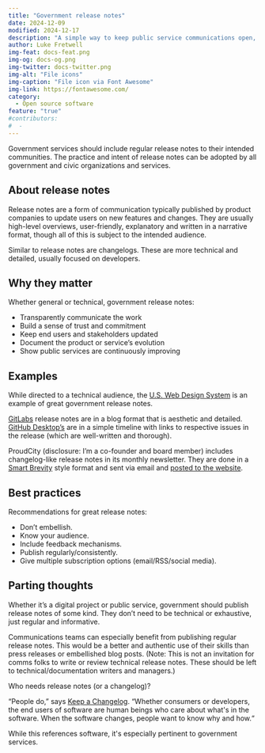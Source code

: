 ```yaml
---
title: "Government release notes"
date: 2024-12-09
modified: 2024-12-17
description: "A simple way to keep public service communications open, authentic and regular."
author: Luke Fretwell
img-feat: docs-feat.png
img-og: docs-og.png
img-twitter: docs-twitter.png
img-alt: "File icons"
img-caption: "File icon via Font Awesome"
img-link: https://fontawesome.com/
category:
  - Open source software
feature: "true"
#contributors:
#  - 
---
```


Government services should include regular release notes to their intended communities. The practice and intent of release notes can be adopted by all government and civic organizations and services.

## About release notes

Release notes are a form of communication typically published by product companies to update users on new features and changes. They are usually high-level overviews, user-friendly, explanatory and written in a narrative format, though all of this is subject to the intended audience.

Similar to release notes are changelogs. These are more technical and detailed, usually focused on developers.

## Why they matter

Whether general or technical, government release notes:

* Transparently communicate the work
* Build a sense of trust and commitment
* Keep end users and stakeholders updated
* Document the product or service’s evolution
* Show public services are continuously improving

## Examples

While directed to a technical audience, the [U.S. Web Design System](https://github.com/uswds/uswds/releases) is an example of great government release notes.

[GitLabs](https://about.gitlab.com/releases/categories/releases/) release notes are in a blog format that is aesthetic and detailed. [GitHub Desktop’s](https://desktop.github.com/release-notes/) are in a simple timeline with links to respective issues in the release (which are well-written and thorough).

ProudCity (disclosure: I’m a co-founder and board member) includes changelog-like release notes in its monthly newsletter. They are done in a [Smart Brevity](https://bookshop.org/a/83650/9781523516971) style format and sent via email and [posted to the website](https://proudcity.com/category/fyi).

## Best practices

Recommendations for great release notes:

* Don’t embellish.
* Know your audience.
* Include feedback mechanisms.
* Publish regularly/consistently.
* Give multiple subscription options (email/RSS/social media).

## Parting thoughts

Whether it’s a digital project or public service, government should publish release notes of some kind. They don’t need to be technical or exhaustive, just regular and informative.

Communications teams can especially benefit from publishing regular release notes. This would be a better and authentic use of their skills than press releases or embellished blog posts. (Note: This is not an invitation for comms folks to write or review technical release notes. These should be left to technical/documentation writers and managers.)

Who needs release notes (or a changelog)?

“People do,” says [Keep a Changelog](https://keepachangelog.com). “Whether consumers or developers, the end users of software are human beings who care about what's in the software. When the software changes, people want to know why and how.“

While this references software, it's especially pertinent to government services.